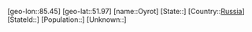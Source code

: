 ﻿---
location: [51.97,85.45]
type: City
tags:
- geo/City


SpocWebEntityId: 33204
isDeleted: false
confidential: public

---
[geo-lon::85.45]
[geo-lat::51.97]
[name::Oyrot]
[State::]
[Country::[Russia](geo/Continent/Europe/Russia.md)]
[StateId::]
[Population::]
[Unknown::]

